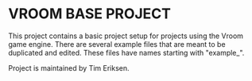# VROOM BASE PROJECT
This project contains a basic project setup for projects using the Vroom game engine. There are several example files that are meant to be duplicated and edited. These files have names starting with "example_".

Project is maintained by Tim Eriksen.